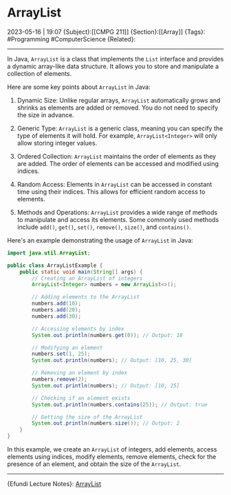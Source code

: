 # ArrayList
2023-05-16 | 19:07
{Subject}:[[CMPG 211]]
{Section}:[[Array]]
{Tags}: #Programming #ComputerScience 
{Related}:

--- 
In Java, `ArrayList` is a class that implements the `List` interface and provides a dynamic array-like data structure. It allows you to store and manipulate a collection of elements.

Here are some key points about `ArrayList` in Java:

1. Dynamic Size: Unlike regular arrays, `ArrayList` automatically grows and shrinks as elements are added or removed. You do not need to specify the size in advance.

2. Generic Type: `ArrayList` is a generic class, meaning you can specify the type of elements it will hold. For example, `ArrayList<Integer>` will only allow storing integer values.

3. Ordered Collection: `ArrayList` maintains the order of elements as they are added. The order of elements can be accessed and modified using indices.

4. Random Access: Elements in `ArrayList` can be accessed in constant time using their indices. This allows for efficient random access to elements.

5. Methods and Operations: `ArrayList` provides a wide range of methods to manipulate and access its elements. Some commonly used methods include `add()`, `get()`, `set()`, `remove()`, `size()`, and `contains()`.

Here's an example demonstrating the usage of `ArrayList` in Java:

```java
import java.util.ArrayList;

public class ArrayListExample {
    public static void main(String[] args) {
        // Creating an ArrayList of integers
        ArrayList<Integer> numbers = new ArrayList<>();

        // Adding elements to the ArrayList
        numbers.add(10);
        numbers.add(20);
        numbers.add(30);

        // Accessing elements by index
        System.out.println(numbers.get(0)); // Output: 10

        // Modifying an element
        numbers.set(1, 25);
        System.out.println(numbers); // Output: [10, 25, 30]

        // Removing an element by index
        numbers.remove(2);
        System.out.println(numbers); // Output: [10, 25]

        // Checking if an element exists
        System.out.println(numbers.contains(25)); // Output: true

        // Getting the size of the ArrayList
        System.out.println(numbers.size()); // Output: 2
    }
}
```

In this example, we create an `ArrayList` of integers, add elements, access elements using indices, modify elements, remove elements, check for the presence of an element, and obtain the size of the `ArrayList`.

--- 
{Efundi Lecture Notes}: [ArrayList]()